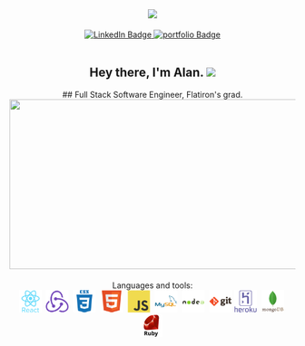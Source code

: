 <div id="header-gif" align="center">
  <img src="https://media.tenor.com/y2JXkY1pXkwAAAAM/cat-computer.gif" width="100"/>
</div>

<br> 

  <div id="badges" align="center">
  <a href="[your-linkedin-URL](https://www.linkedin.com/in/alantmatos/)">
    <img src="https://img.shields.io/badge/-Linkedin-blue" alt="LinkedIn Badge"/>
  </a>
  <a href="your-youtube-URL">
    <img src="https://img.shields.io/badge/-Portfolio-red" alt="portfolio Badge"/>
  </a>
</div>

<br>

<div align="center">
<h2>
  Hey there, I'm Alan.
  <img src="https://media.giphy.com/media/hvRJCLFzcasrR4ia7z/giphy.gif" width="30px"/>
</h2>
## Full Stack Software Engineer, Flatiron's grad.

</div>

<div align="center">
  <img src="https://media3.giphy.com/media/cNfIqjpCY1zqfaLmd8/giphy.gif?cid=790b7611be4c19c346c22881b612aea1f6bc3eeefd572f7b&rid=giphy.gif&ct=g" width="600" height="300"/>
</div>


<br>


<div align="center">
  Languages and tools:
<div>
  <img src="https://github.com/devicons/devicon/blob/master/icons/react/react-original-wordmark.svg" title="React" alt="React" width="40" height="40"/>&nbsp;
  <img src="https://github.com/devicons/devicon/blob/master/icons/redux/redux-original.svg" title="Redux" alt="Redux " width="40" height="40"/>&nbsp;
  <img src="https://github.com/devicons/devicon/blob/master/icons/css3/css3-plain-wordmark.svg"  title="CSS3" alt="CSS" width="40" height="40"/>&nbsp;
  <img src="https://github.com/devicons/devicon/blob/master/icons/html5/html5-original.svg" title="HTML5" alt="HTML" width="40" height="40"/>&nbsp;
  <img src="https://github.com/devicons/devicon/blob/master/icons/javascript/javascript-original.svg" title="JavaScript" alt="JavaScript" width="40" height="40"/>&nbsp;
  <img src="https://github.com/devicons/devicon/blob/master/icons/mysql/mysql-original-wordmark.svg" title="MySQL"  alt="MySQL" width="40" height="40"/>&nbsp;
  <img src="https://github.com/devicons/devicon/blob/master/icons/nodejs/nodejs-original-wordmark.svg" title="NodeJS" alt="NodeJS" width="40" height="40"/>&nbsp;
  <img src="https://github.com/devicons/devicon/blob/master/icons/git/git-original-wordmark.svg" title="Git" **alt="Git" width="40" height="40"/>  
  <img src="https://raw.githubusercontent.com/devicons/devicon/1119b9f84c0290e0f0b38982099a2bd027a48bf1/icons/heroku/heroku-original-wordmark.svg" title="Heroku" alt="Heroku" width="40" height="40"/>&nbsp;
  <img src="https://raw.githubusercontent.com/devicons/devicon/1119b9f84c0290e0f0b38982099a2bd027a48bf1/icons/mongodb/mongodb-original-wordmark.svg" title="MongoDB" alt="mongodb" width="40" height="40"/>&nbsp;  
   <img src="https://raw.githubusercontent.com/devicons/devicon/1119b9f84c0290e0f0b38982099a2bd027a48bf1/icons/ruby/ruby-original-wordmark.svg" title="Ruby" alt="Ruby" width="40" height="40"/>&nbsp;
</div>



  </div>
  





<!--

<img src="https://komarev.com/ghpvc/?username=alantmatos&style=flat-square&color=blue" alt=""/>
**alantmatos/alantmatos** is a ✨ _special_ ✨ repository because its `README.md` (this file) appears on your GitHub profile.

Here are some ideas to get you started:

- 🔭 I’m currently working on ...
- 🌱 I’m currently learning ...
- 👯 I’m looking to collaborate on ...
- 🤔 I’m looking for help with ...
- 💬 Ask me about ...
- 📫 How to reach me: ...
- 😄 Pronouns: ...
- ⚡ Fun fact: ...
-->
